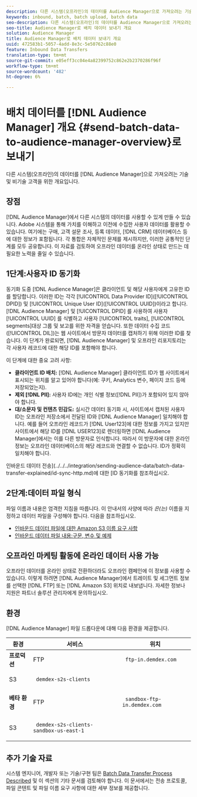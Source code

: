 ```yaml
---
description: 다른 시스템(오프라인)의 데이터를 Audience Manager으로 가져오려는 기술 및 비기술 고객을 위한 개요입니다.
keywords: inbound, batch, batch upload, batch data
seo-description: 다른 시스템(오프라인)의 데이터를 Audience Manager으로 가져오려는 기술 및 비기술 고객을 위한 개요입니다. 이렇게 하려면 Audience Manager에서 일괄 업로드 옵션을 사용합니다.
seo-title: Audience Manager로 배치 데이터 보내기 개요
solution: Audience Manager
title: Audience Manager로 배치 데이터 보내기 개요
uuid: 472583b1-5057-4add-8e3c-5e50762c88e0
feature: Inbound Data Transfers
translation-type: tm+mt
source-git-commit: e05eff3cc04e4a82399752c862e2b2370286f96f
workflow-type: tm+mt
source-wordcount: '482'
ht-degree: 6%

---
```



# 배치 데이터를 [!DNL Audience Manager] 개요 {#send-batch-data-to-audience-manager-overview}로 보내기

다른 시스템(오프라인)의 데이터를 [!DNL Audience Manager]으로 가져오려는 기술 및 비기술 고객을 위한 개요입니다.

## 장점

[!DNL Audience Manager]에서 다른 시스템의 데이터를 사용할 수 있게 만들 수 있습니다. Adobe 시스템을 통해 가치를 이해하고 이전에 수집한 사용자 데이터를 활용할 수 있습니다. 여기에는 구매, 고객 설문 조사, 등록 데이터, [!DNL CRM] 데이터베이스 등에 대한 정보가 포함됩니다. 각 통합은 자체적인 문제를 제시하지만, 이러한 공통적인 단계를 모두 공유합니다. 이 자료를 검토하여 오프라인 데이터를 온라인 상태로 만드는 데 필요한 노력을 줄일 수 있습니다.

## 1단계:사용자 ID 동기화

동기화 도중 [!DNL Audience Manager]은 클라이언트 및 해당 사용자에게 고유한 ID를 할당합니다. 이러한 ID는 각각 [!UICONTROL Data Provider ID]([!UICONTROL DPID]) 및 [!UICONTROL Unique User ID]([!UICONTROL UUID])이라고 합니다. [!DNL Audience Manager] 및 [!UICONTROL DPID] 를 사용하여 사용자 [!UICONTROL UUID] 를 식별하고 사용자  [!UICONTROL traits],  [!UICONTROL segments]대상 그룹 및 보고를 위한 자격을 얻습니다. 또한 데이터 수집 코드([!UICONTROL DIL])는 웹 사이트에서 방문자 데이터를 캡처하기 위해 이러한 ID를 찾습니다. 이 단계가 완료되면, [!DNL Audience Manager] 및 오프라인 리포지토리는 각 사용자 레코드에 대한 해당 ID를 포함해야 합니다.

이 단계에 대한 중요 고려 사항:

* **클라이언트 ID 배치:** [!DNL Audience Manager] 클라이언트 ID가 웹 사이트에서 표시되는 위치를 알고 있어야 합니다(예: 쿠키, Analytics 변수, 페이지 코드 등에 저장되었는지).
* **제외  [!DNL PII]:** 사용자 ID에는 개인 식별 정보([!DNL PII])가 포함되어 있지 않아야 합니다.
* **대/소문자 및 컨텐츠 민감도:** 실시간 데이터 동기화 시, 사이트에서 캡처된 사용자 ID는 오프라인 저장소에서 전달된 ID와  [!DNL Audience Manager] 일치해야 합니다. 예를 들어 오프라인 레코드가 [!DNL User123]에 대한 정보를 가지고 있지만 사이트에서 해당 ID를 [!DNL USER123]로 렌더링하면 [!DNL Audience Manager]에서는 이를 다른 방문자로 인식합니다. 따라서 이 방문자에 대한 온라인 정보는 오프라인 데이터베이스의 해당 레코드와 연결할 수 없습니다. ID가 정확히 일치해야 합니다.

인바운드 데이터 전송](../../../integration/sending-audience-data/batch-data-transfer-explained/id-sync-http.md)에 대한 [ID 동기화를 참조하십시오.

## 2단계:데이터 파일 형식

파일 이름과 내용은 엄격한 지침을 따릅니다. 이 안내서의 사양에 따라 *은(는)* 이름을 지정하고 데이터 파일을 구성해야 합니다. 다음을 참조하십시오.

* [인바운드 데이터 파일에 대한 Amazon S3 이름 요구 사항](../../../integration/sending-audience-data/batch-data-transfer-explained/inbound-s3-filenames.md)
* [인바운드 데이터 파일 내용:구문, 변수 및 예제](../../../integration/sending-audience-data/batch-data-transfer-explained/inbound-file-contents.md)

## 오프라인 마케팅 활동에 온라인 데이터 사용 가능

오프라인 데이터를 온라인 상태로 전환하더라도 오프라인 캠페인에 이 정보를 사용할 수 있습니다. 이렇게 하려면 [!DNL Audience Manager]에서 트레이트 및 세그먼트 정보를 선택한 [!DNL FTP] 또는 [!DNL Amazon S3] 위치로 내보냅니다. 자세한 정보나 지원은 파트너 솔루션 관리자에게 문의하십시오.

## 환경

[!DNL Audience Manager] 파일 드롭다운에 대해 다음 환경을 제공합니다.

<table id="table_A61AA64578944B23B5A7355F2A76E882"> 
 <thead> 
  <tr> 
   <th colname="col1" class="entry"> 환경 </th> 
   <th colname="col02" class="entry"> 서비스 </th> 
   <th colname="col2" class="entry"> 위치 </th> 
  </tr> 
 </thead>
 <tbody> 
  <tr> 
   <td colname="col1" morerows="1"> <b>프로덕션</b> </td> 
   <td colname="col02"> FTP </td> 
   <td colname="col2"> <p> <code> ftp-in.demdex.com</code> </p> </td> 
  </tr> 
  <tr> 
   <td colname="col02"> S3 </td> 
   <td colname="col2"> <p> <code> demdex-s2s-clients</code> </p> </td> 
  </tr> 
  <tr> 
   <td colname="col1" morerows="1"> <b>베타 환경</b> </td> 
   <td colname="col02"> FTP </td> 
   <td colname="col2"> <p><code> sandbox-ftp-in.demdex.com</code> </p> </td> 
  </tr> 
  <tr> 
   <td colname="col02"> S3 </td> 
   <td colname="col2"> <p> <code> demdex-s2s-clients-sandbox-us-east-1</code> </p> </td> 
  </tr> 
 </tbody> 
</table>

## 추가 기술 자료

시스템 엔지니어, 개발자 또는 기술/구현 팀은 [Batch Data Transfer Process Described](../../../integration/sending-audience-data/batch-data-transfer-explained/batch-data-transfer-explained.md) 및 이 섹션의 기타 문서를 검토해야 합니다. 이 문서에서는 전송 프로토콜, 파일 콘텐트 및 파일 이름 요구 사항에 대한 세부 정보를 제공합니다.
